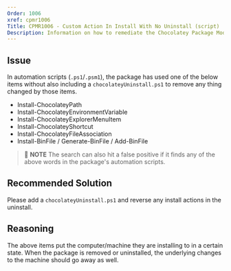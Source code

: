```yaml
---
Order: 1006
xref: cpmr1006
Title: CPMR1006 - Custom Action In Install With No Uninstall (script)
Description: Information on how to remediate the Chocolatey Package Moderation Rule 1006
---
```


## Issue

In automation scripts (`.ps1`/`.psm1`), the package has used one of the below items without also including a `chocolateyUninstall.ps1` to remove any thing changed by those items.

 * Install-ChocolateyPath
 * Install-ChocolateyEnvironmentVariable
 * Install-ChocolateyExplorerMenuItem
 * Install-ChocolateyShortcut
 * Install-ChocolateyFileAssociation
 * Install-BinFile / Generate-BinFile / Add-BinFile

> :memo: **NOTE** The search can also hit a false positive if it finds any of the above words in the package's automation scripts.

## Recommended Solution

Please add a `chocolateyUninstall.ps1` and reverse any install actions in the uninstall.

## Reasoning

The above items put the computer/machine they are installing to in a certain state. When the package is removed or uninstalled, the underlying changes to the machine should go away as well.

